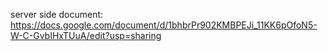 server side document:
https://docs.google.com/document/d/1bhbrPr902KMBPEJi_11KK6pOfoN5-W-C-GvbIHxTUuA/edit?usp=sharing
